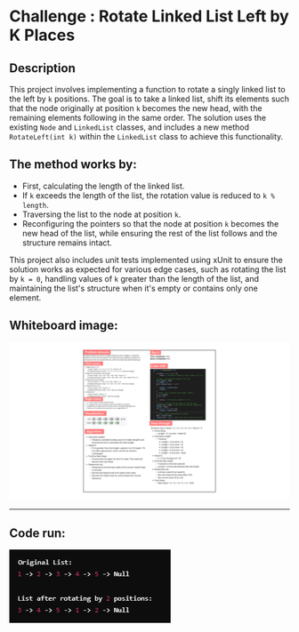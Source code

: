 # Challenge : Rotate Linked List Left by K Places

## Description

This project involves implementing a function to rotate a singly linked list to the left by `k` positions. The goal is to take a linked list, shift its elements such that the node originally at position `k` becomes the new head, with the remaining elements following in the same order. The solution uses the existing `Node` and `LinkedList` classes, and includes a new method `RotateLeft(int k)` within the `LinkedList` class to achieve this functionality.

## The method works by:
- First, calculating the length of the linked list.
- If `k` exceeds the length of the list, the rotation value is reduced to `k % length`.
- Traversing the list to the node at position `k`.
- Reconfiguring the pointers so that the node at position `k` becomes the new head of the list, while ensuring the rest of the list follows and the structure remains intact.

This project also includes unit tests implemented using xUnit to ensure the solution works as expected for various edge cases, such as rotating the list by `k = 0`, handling values of `k` greater than the length of the list, and maintaining the list's structure when it's empty or contains only one element.

## Whiteboard image:

![Rotate Linked](k.png)

---

## Code run:
![Code run](cc.PNG)